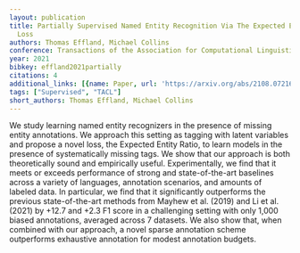```yaml
---
layout: publication
title: Partially Supervised Named Entity Recognition Via The Expected Entity Ratio
  Loss
authors: Thomas Effland, Michael Collins
conference: Transactions of the Association for Computational Linguistics
year: 2021
bibkey: effland2021partially
citations: 4
additional_links: [{name: Paper, url: 'https://arxiv.org/abs/2108.07216'}]
tags: ["Supervised", "TACL"]
short_authors: Thomas Effland, Michael Collins
---
```

We study learning named entity recognizers in the presence of missing entity
annotations. We approach this setting as tagging with latent variables and
propose a novel loss, the Expected Entity Ratio, to learn models in the
presence of systematically missing tags. We show that our approach is both
theoretically sound and empirically useful. Experimentally, we find that it
meets or exceeds performance of strong and state-of-the-art baselines across a
variety of languages, annotation scenarios, and amounts of labeled data. In
particular, we find that it significantly outperforms the previous
state-of-the-art methods from Mayhew et al. (2019) and Li et al. (2021) by
+12.7 and +2.3 F1 score in a challenging setting with only 1,000 biased
annotations, averaged across 7 datasets. We also show that, when combined with
our approach, a novel sparse annotation scheme outperforms exhaustive
annotation for modest annotation budgets.